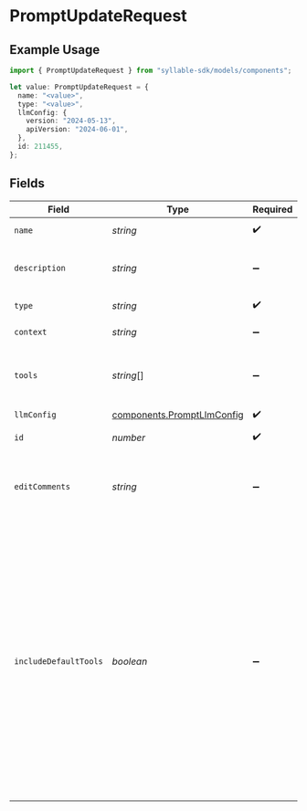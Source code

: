 # PromptUpdateRequest

## Example Usage

```typescript
import { PromptUpdateRequest } from "syllable-sdk/models/components";

let value: PromptUpdateRequest = {
  name: "<value>",
  type: "<value>",
  llmConfig: {
    version: "2024-05-13",
    apiVersion: "2024-06-01",
  },
  id: 211455,
};
```

## Fields

| Field                                                                                                                                                                                                                                            | Type                                                                                                                                                                                                                                             | Required                                                                                                                                                                                                                                         | Description                                                                                                                                                                                                                                      |
| ------------------------------------------------------------------------------------------------------------------------------------------------------------------------------------------------------------------------------------------------ | ------------------------------------------------------------------------------------------------------------------------------------------------------------------------------------------------------------------------------------------------ | ------------------------------------------------------------------------------------------------------------------------------------------------------------------------------------------------------------------------------------------------ | ------------------------------------------------------------------------------------------------------------------------------------------------------------------------------------------------------------------------------------------------ |
| `name`                                                                                                                                                                                                                                           | *string*                                                                                                                                                                                                                                         | :heavy_check_mark:                                                                                                                                                                                                                               | The prompt name                                                                                                                                                                                                                                  |
| `description`                                                                                                                                                                                                                                    | *string*                                                                                                                                                                                                                                         | :heavy_minus_sign:                                                                                                                                                                                                                               | The description of the prompt                                                                                                                                                                                                                    |
| `type`                                                                                                                                                                                                                                           | *string*                                                                                                                                                                                                                                         | :heavy_check_mark:                                                                                                                                                                                                                               | The type of the prompt                                                                                                                                                                                                                           |
| `context`                                                                                                                                                                                                                                        | *string*                                                                                                                                                                                                                                         | :heavy_minus_sign:                                                                                                                                                                                                                               | The prompt text                                                                                                                                                                                                                                  |
| `tools`                                                                                                                                                                                                                                          | *string*[]                                                                                                                                                                                                                                       | :heavy_minus_sign:                                                                                                                                                                                                                               | Names of tools to which the prompt has access                                                                                                                                                                                                    |
| `llmConfig`                                                                                                                                                                                                                                      | [components.PromptLlmConfig](../../models/components/promptllmconfig.md)                                                                                                                                                                         | :heavy_check_mark:                                                                                                                                                                                                                               | N/A                                                                                                                                                                                                                                              |
| `id`                                                                                                                                                                                                                                             | *number*                                                                                                                                                                                                                                         | :heavy_check_mark:                                                                                                                                                                                                                               | The prompt ID                                                                                                                                                                                                                                    |
| `editComments`                                                                                                                                                                                                                                   | *string*                                                                                                                                                                                                                                         | :heavy_minus_sign:                                                                                                                                                                                                                               | The comments for the most recent edit to the prompt                                                                                                                                                                                              |
| `includeDefaultTools`                                                                                                                                                                                                                            | *boolean*                                                                                                                                                                                                                                        | :heavy_minus_sign:                                                                                                                                                                                                                               | Whether to include the default tools (`hangup`, `summary`) in the list of tools for the prompt. If you remove one of the default tools from your prompt, you might want to disable this option so that the tool is not added again when updated. |
